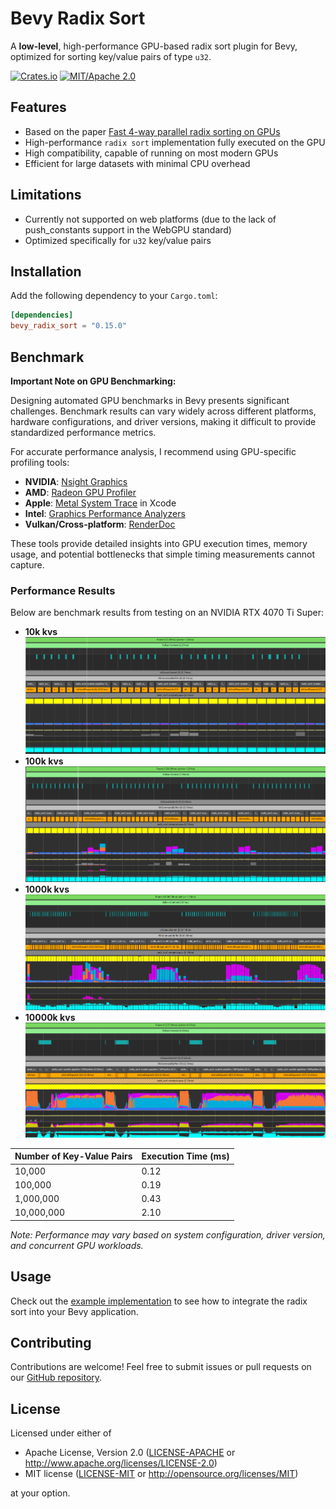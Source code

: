 # Bevy Radix Sort

A **low-level**, high-performance GPU-based radix sort plugin for Bevy, optimized for sorting key/value pairs of type `u32`.

[![Crates.io](https://img.shields.io/crates/v/bevy_radix_sort.svg)](https://crates.io/crates/bevy_radix_sort)
[![MIT/Apache 2.0](https://img.shields.io/badge/license-MIT%2FApache-blue.svg)](https://github.com/AllenPocketGamer/bevy_radix_sort#license)

## Features

- Based on the paper [Fast 4-way parallel radix sorting on GPUs](http://www.sci.utah.edu/~csilva/papers/cgf.pdf)
- High-performance `radix sort` implementation fully executed on the GPU
- High compatibility, capable of running on most modern GPUs
- Efficient for large datasets with minimal CPU overhead

## Limitations

- Currently not supported on web platforms (due to the lack of push_constants support in the WebGPU standard)
- Optimized specifically for `u32` key/value pairs

## Installation

Add the following dependency to your `Cargo.toml`:

```toml
[dependencies]
bevy_radix_sort = "0.15.0"
```

## Benchmark

**Important Note on GPU Benchmarking:**

Designing automated GPU benchmarks in Bevy presents significant challenges. Benchmark results can vary widely across different platforms, hardware configurations, and driver versions, making it difficult to provide standardized performance metrics.

For accurate performance analysis, I recommend using GPU-specific profiling tools:

- **NVIDIA**: [Nsight Graphics](https://developer.nvidia.com/nsight-graphics)
- **AMD**: [Radeon GPU Profiler](https://gpuopen.com/rgp/)
- **Apple**: [Metal System Trace](https://developer.apple.com/documentation/metal/debugging_tools/capturing_gpu_command_data_programmatically) in Xcode
- **Intel**: [Graphics Performance Analyzers](https://www.intel.com/content/www/us/en/developer/tools/graphics-performance-analyzers/overview.html)
- **Vulkan/Cross-platform**: [RenderDoc](https://renderdoc.org/)

These tools provide detailed insights into GPU execution times, memory usage, and potential bottlenecks that simple timing measurements cannot capture.

### Performance Results

Below are benchmark results from testing on an NVIDIA RTX 4070 Ti Super:

- __10k kvs__
![bench_10k_4070ts](./bench_10k_4070ts.png)
- __100k kvs__
![bench_100k_4070ts](./bench_100k_4070ts.png)
- __1000k kvs__
![bench_1000k_4070ts](./bench_1000k_4070ts.png)
- __10000k kvs__
![bench_10000k_4070ts](./bench_10000k_4070ts.png)

| Number of Key-Value Pairs | Execution Time (ms) |
|---------------------------|---------------------|
| 10,000                    | 0.12                |
| 100,000                   | 0.19                |
| 1,000,000                 | 0.43                |
| 10,000,000                | 2.10                |

*Note: Performance may vary based on system configuration, driver version, and concurrent GPU workloads.*

## Usage

Check out the [example implementation](./examples/simple_gpu_sort.rs) to see how to integrate the radix sort into your Bevy application.

## Contributing

Contributions are welcome! Feel free to submit issues or pull requests on our [GitHub repository](https://github.com/AllenPocketGamer/bevy_radix_sort).

## License

Licensed under either of

 * Apache License, Version 2.0 ([LICENSE-APACHE](LICENSE-APACHE) or http://www.apache.org/licenses/LICENSE-2.0)
 * MIT license ([LICENSE-MIT](LICENSE-MIT) or http://opensource.org/licenses/MIT)

at your option.